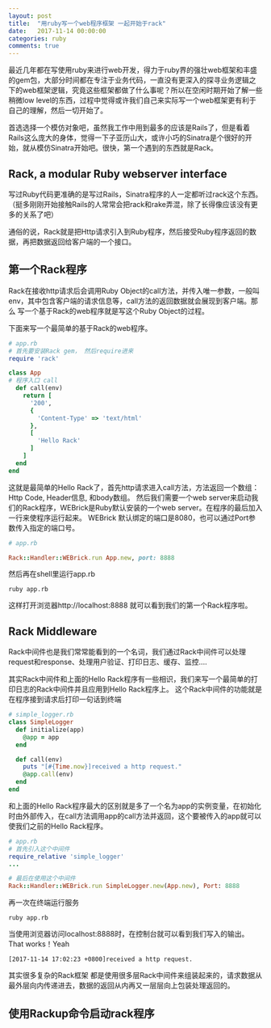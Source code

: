 ```yaml
---
layout: post
title:  "用ruby写一个web程序框架 一起开始于rack"
date:   2017-11-14 00:00:00
categories: ruby
comments: true
---
```


最近几年都在写使用ruby来进行web开发，得力于ruby界的强壮web框架和丰盛的gem包，大部分时间都在专注于业务代码，一直没有更深入的探寻业务逻辑之下的web框架逻辑，究竟这些框架都做了什么事呢？所以在空闲时期开始了解一些稍微low level的东西，过程中觉得或许我们自己来实际写一个web框架更有利于自己的理解，然后一切开始了。

首选选择一个模仿对象吧，虽然我工作中用到最多的应该是Rails了，但是看着Rails这么庞大的身体，觉得一下子亚历山大，或许小巧的Sinatra是个很好的开始，就从模仿Sinatra开始吧。很快，第一个遇到的东西就是Rack。

## Rack, a modular Ruby webserver interface
写过Ruby代码更准确的是写过Rails，Sinatra程序的人一定都听过rack这个东西。（挺多刚刚开始接触Rails的人常常会把rack和rake弄混，除了长得像应该没有更多的关系了吧）

通俗的说，Rack就是把Http请求引入到Ruby程序，然后接受Ruby程序返回的数据，再把数据返回给客户端的一个接口。

## 第一个Rack程序
Rack在接收http请求后会调用Ruby Object的call方法，并传入唯一参数，一般叫env，其中包含客户端的请求信息等，call方法的返回数据就会展现到客户端。那么 写一个基于Rack的web程序就是写这个Ruby Object的过程。

下面来写一个最简单的基于Rack的web程序。

```ruby
# app.rb
# 首先要安装Rack gem， 然后require进来
require 'rack'

class App
# 程序入口 call
  def call(env)
    return [
      '200',
      {
        'Content-Type' => 'text/html'
      },
      [
        'Hello Rack'
      ]
    ]
  end
end
```

这就是最简单的Hello Rack了，首先http请求进入call方法，方法返回一个数组： Http Code, Header信息, 和body数组。
然后我们需要一个web server来启动我们的Rack程序，WEBrick是Ruby默认安装的一个web server。在程序的最后加入一行来使程序运行起来。
WEBrick 默认绑定的端口是8080，也可以通过Port参数传入指定的端口号。

```ruby
# app.rb

Rack::Handler::WEBrick.run App.new, port: 8888
```

然后再在shell里运行app.rb
```shell
ruby app.rb
```

这样打开浏览器http://localhost:8888 就可以看到我们的第一个Rack程序啦。

## Rack Middleware

Rack中间件也是我们常常能看到的一个名词，我们通过Rack中间件可以处理request和response、处理用户验证、打印日志、缓存、监控....

其实Rack中间件和上面的Hello Rack程序有一些相识，我们来写一个最简单的打印日志的Rack中间件并且应用到Hello Rack程序上。
这个Rack中间件的功能就是在程序接到请求后打印一句话到终端

```ruby
# simple_logger.rb
class SimpleLogger
  def initialize(app)
    @app = app
  end

  def call(env)
    puts "[#{Time.now}]received a http request."
    @app.call(env)
  end
end
```

和上面的Hello Rack程序最大的区别就是多了一个名为app的实例变量，在初始化时由外部传入，在call方法调用app的call方法并返回，这个要被传入的app就可以使我们之前的Hello Rack程序。

```ruby
# app.rb
# 首先引入这个中间件
require_relative 'simple_logger'
...

# 最后在使用这个中间件
Rack::Handler::WEBrick.run SimpleLogger.new(App.new), Port: 8888
```

再一次在终端运行服务
```shell
ruby app.rb
```
当使用浏览器访问localhost:8888时，在控制台就可以看到我们写入的输出。That works！Yeah
```shell
[2017-11-14 17:02:23 +0800]received a http request.
```
其实很多复杂的Rack框架 都是使用很多层Rack中间件来组装起来的，请求数据从最外层向内传递进去，数据的返回从内再又一层层向上包装处理返回的。

## 使用Rackup命令启动rack程序
